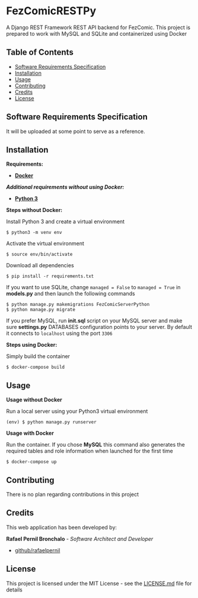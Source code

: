 # FezComicRESTPy
A Django REST Framework REST API backend for FezComic. This project is prepared to work with MySQL and SQLite and containerized using Docker
## Table of Contents
- [Software Requirements Specification](#software-requirements-specification)
- [Installation](#installation)
- [Usage](#usage)
- [Contributing](#contributing)
- [Credits](#credits)
- [License](#license)
## Software Requirements Specification
It will be uploaded at some point to serve as a reference.
## Installation
**Requirements:**
* [**Docker**](https://www.docker.com/)

***Additional requirements without using Docker:***
* [**Python 3**](https://www.python.org/downloads/)

**Steps without Docker:**

Install Python 3 and create a virtual environment
```
$ python3 -m venv env
```
Activate the virtual environment
```
$ source env/bin/activate
```
Download all dependencies
```
$ pip install -r requirements.txt
```
If you want to use SQLite, change ``managed = False`` to ``managed = True`` in **models.py** and then launch the following commands
```
$ python manage.py makemigrations FezComicServerPython
$ python manage.py migrate
```
If you prefer MySQL, run **init.sql** script on your MySQL server and make sure **settings.py** DATABASES configuration points to your server. By default it connects to ``localhost`` using the port ``3306``

**Steps using Docker:**

Simply build the container
```
$ docker-compose build
```

## Usage
**Usage without Docker**

Run a local server using your Python3 virtual environment
```
(env) $ python manage.py runserver
```

**Usage with Docker**

Run the container. If you chose **MySQL** this command also generates the required tables and role information when launched for the first time
```
$ docker-compose up
```

## Contributing
There is no plan regarding contributions in this project
## Credits
This web application has been developed by:

**Rafael Pernil Bronchalo** - *Software Architect and Developer* 

* [github/rafaelpernil](https://github.com/rafaelpernil2)

## License
This project is licensed under the MIT License - see the [LICENSE.md](LICENSE.md) file for details
